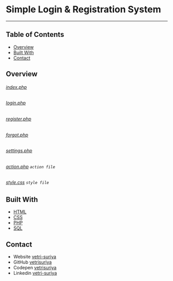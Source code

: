 # Simple Login & Registration System

---

## Table of Contents

- [Overview](#overview)
- [Built With](#built-with)
- [Contact](#contact)


## Overview

###### [index.php](./index.php)
###### [login.php](./login.php)
###### [register.php](./register.php)
###### [forgot.php](./forgot.php)
###### [settings.php](./settings.php)
###### [action.php](./action.php) `action file`
###### [style.css](./style.css) `style file`


## Built With

- [HTML](#!)
- [CSS](#!)
- [PHP](#!)
- [SQL](#!)


## Contact

- Website [vetri-suriya](https://vetri-suriya.web.app/)
- GitHub [vetrisuriya](https://github.com/vetrisuriya)
- Codepen [vetrisuriya](https://codepen.io/vetrisuriya)
- Linkedin [vetri-suriya](https://www.linkedin.com/in/vetri-suriya/)
